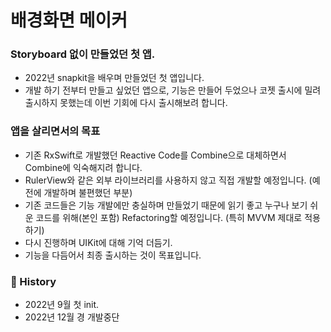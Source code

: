 # 배경화면 메이커

### Storyboard 없이 만들었던 첫 앱.
- 2022년 snapkit을 배우며 만들었던 첫 앱입니다.
- 개발 하기 전부터 만들고 싶었던 앱으로, 기능은 만들어 두었으나 코젯 출시에 밀려 출시하지 못했는데
이번 기회에 다시 출시해보려 합니다.

### 앱을 살리면서의 목표
- 기존 RxSwift로 개발했던 Reactive Code를 Combine으로 대체하면서 Combine에 익숙해지려 합니다.
- RulerView와 같은 외부 라이브러리를 사용하지 않고 직접 개발할 예정입니다.
(예전에 개발하며 불편했던 부분)
- 기존 코드들은 기능 개발에만 충실하며 만들었기 때문에 읽기 좋고 누구나 보기 쉬운 코드를 위해(본인 포함) Refactoring할 예정입니다.
  (특히 MVVM 제대로 적용하기) 
- 다시 진행하며 UIKit에 대해 기억 더듬기.
- 기능을 다듬어서 최종 출시하는 것이 목표입니다.

### 🚀 History
- 2022년 9월 첫 init.
- 2022년 12월 경 개발중단
